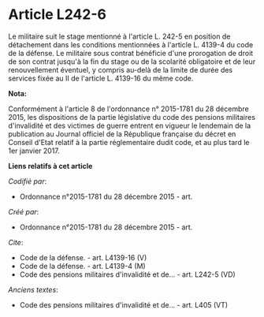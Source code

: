 # Article L242-6

Le militaire suit le stage mentionné à l'article L. 242-5 en position de détachement dans les conditions mentionnées à
l'article L. 4139-4 du code de la défense. Le militaire sous contrat bénéficie d'une prorogation de droit de son contrat
jusqu'à la fin du stage ou de la scolarité obligatoire et de leur renouvellement éventuel, y compris au-delà de la limite de
durée des services fixée au II de l'article L. 4139-16 du même code.

**Nota:**

Conformément à l'article 8 de l'ordonnance n° 2015-1781 du 28 décembre 2015, les dispositions de la partie législative du
code des pensions militaires d'invalidité et des victimes de guerre entrent en vigueur le lendemain de la publication au
Journal officiel de la République française du décret en Conseil d'Etat relatif à la partie réglementaire dudit code, et au
plus tard le 1er janvier 2017.

**Liens relatifs à cet article**

_Codifié par_:

  - Ordonnance n°2015-1781 du 28 décembre 2015 - art.

_Créé par_:

  - Ordonnance n°2015-1781 du 28 décembre 2015 - art.

_Cite_:

  - Code de la défense. - art. L4139-16 (V)
  - Code de la défense. - art. L4139-4 (M)
  - Code des pensions militaires d'invalidité et de... - art. L242-5 (VD)

_Anciens textes_:

  - Code des pensions militaires d'invalidité et de... - art. L405 (VT)
